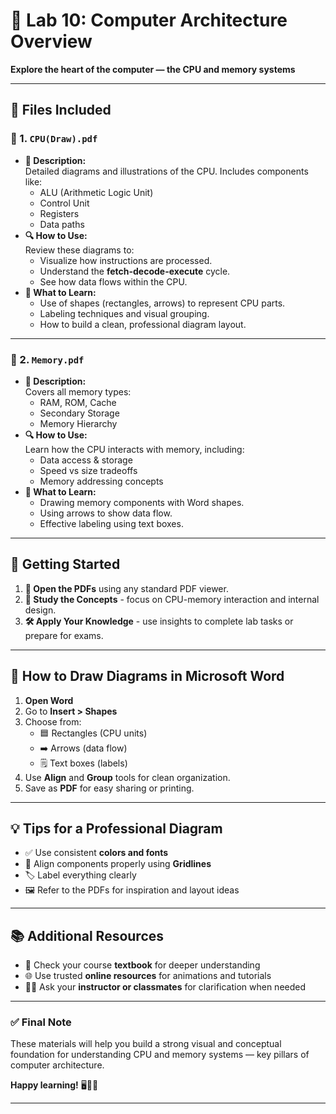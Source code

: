 # 🧠 Lab 10: Computer Architecture Overview  
**Explore the heart of the computer — the CPU and memory systems**

---

## 📂 Files Included

### 📄 1. `CPU(Draw).pdf`  
- **📝 Description:**  
  Detailed diagrams and illustrations of the CPU. Includes components like:
  - ALU (Arithmetic Logic Unit)
  - Control Unit  
  - Registers  
  - Data paths  
- **🔍 How to Use:**  
  Review these diagrams to:
  - Visualize how instructions are processed.
  - Understand the **fetch-decode-execute** cycle.
  - See how data flows within the CPU.
- **📘 What to Learn:**  
  - Use of shapes (rectangles, arrows) to represent CPU parts.
  - Labeling techniques and visual grouping.
  - How to build a clean, professional diagram layout.

---

### 📄 2. `Memory.pdf`  
- **📝 Description:**  
  Covers all memory types:
  - RAM, ROM, Cache  
  - Secondary Storage  
  - Memory Hierarchy  
- **🔍 How to Use:**  
  Learn how the CPU interacts with memory, including:
  - Data access & storage  
  - Speed vs size tradeoffs  
  - Memory addressing concepts  
- **📘 What to Learn:**  
  - Drawing memory components with Word shapes.
  - Using arrows to show data flow.
  - Effective labeling using text boxes.

---

## 🚀 Getting Started

1. **📖 Open the PDFs** using any standard PDF viewer.  
2. **👀 Study the Concepts** - focus on CPU-memory interaction and internal design.  
3. **🛠️ Apply Your Knowledge** - use insights to complete lab tasks or prepare for exams.

---

## 🧰 How to Draw Diagrams in Microsoft Word

1. **Open Word**  
2. Go to **Insert > Shapes**  
3. Choose from:
   - 🟦 Rectangles (CPU units)  
   - ➡️ Arrows (data flow)  
   - 🗒️ Text boxes (labels)  
4. Use **Align** and **Group** tools for clean organization.  
5. Save as **PDF** for easy sharing or printing.

---

## 💡 Tips for a Professional Diagram

- ✅ Use consistent **colors and fonts**
- 🔁 Align components properly using **Gridlines**
- 🏷️ Label everything clearly
- 🖼️ Refer to the PDFs for inspiration and layout ideas

---

## 📚 Additional Resources

- 📘 Check your course **textbook** for deeper understanding  
- 🌐 Use trusted **online resources** for animations and tutorials  
- 🧑‍🏫 Ask your **instructor or classmates** for clarification when needed

---

### ✅ Final Note  
These materials will help you build a strong visual and conceptual foundation for understanding CPU and memory systems — key pillars of computer architecture.

**Happy learning!** 🖥️🧠✨

---
